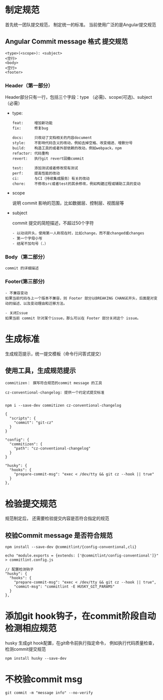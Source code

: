 

# 制定规范
  首先统一团队提交规范， 制定统一的标准。 当前使用广泛的是Angular提交规范

## Angular Commit message 格式 提交规范
    <type>(<scope>): <subject>
    <空行>
    <body>
    <空行>
    <footer>

### Header（第一部分）

  Header部分只有一行，包括三个字段：type （必需)、scope(可选)、subject（必需）

  - type:

        feat:     增加新功能
        fix:      修复bug

        docs:     只改动了文档相关的内容document
        style:    不影响代码含义的改动，例如去掉空格、改变缩进、增删分号
        build:    构造工具的或者外部依赖的改动，例如webpack，npm
        refactor: 代码重构
        revert:   执行git revert回撤commit

        test:     添加测试或者修改现有测试
        perf:     提高性能的改动
        ci:       与CI（持续集成服务）有关的改动
        chore:    不修改src或者test的其余修改，例如构建过程或辅助工具的变动
  
  - scope

      说明 commit 影响的范围，比如数据层、控制层、视图层等

  - subject

      commit 提交的简短描述，不超过50个字符

        - 以动词开头，使用第一人称现在时，比如change，而不是changed或changes
        - 第一个字母小写
        - 结尾不加句号（.）

### Body（第二部分）

    commit 的详细描述

### Footer(第三部分)

    - 不兼容变动
    如果当前代码与上一个版本不兼容，则 Footer 部分以BREAKING CHANGE开头，后面是对变动的描述、以及变动理由和迁移方法。

    - 关闭Issue
    如果当前 commit 针对某个issue，那么可以在 Footer 部分关闭这个 issue。

# 生成标准

  生成规范提示，统一提交模板（命令行问答式提交）

## 使用工具，生成规范提示

    commitizen： 撰写符合规范的commit message 的工具
    
    cz-conventional-changelog: 提供一个约定式提交标准


    npm i --save-dev commitizen cz-conventional-changelog

    {
      "scripts": {
        "commit": "git-cz"
      }
    }

    "config": {
      "commitizen": {
        "path": "cz-conventional-changelog"
      }
    }

    "husky": {
      "hooks": {
        "prepare-commit-msg": "exec < /dev/tty && git cz --hook || true"
      }
    },


# 检验提交规范

  规范制定后， 还需要检验提交内容是否符合指定的规范

## 校验Commit message 是否符合规范

    npm install --save-dev @commitlint/{config-conventional,cli}

    echo "module.exports = {extends: ['@commitlint/config-conventional']}" > commitlint.config.js

    // 配置检测钩子
    "husky": {
      "hooks": {
        "prepare-commit-msg": "exec < /dev/tty && git cz --hook || true",
        "commit-msg": "commitlint -E HUSKY_GIT_PARAMS"
      }
    },


# 添加git hook钩子，在commit阶段自动检测相应规范

  husky 生成git hook配置，在git命令前执行指定命令， 例如执行代码质量检查， 检测commit提交规范

    npm install husky --save-dev
    
    
# 不校验commit msg

    git commit -m "message info" --no-verify